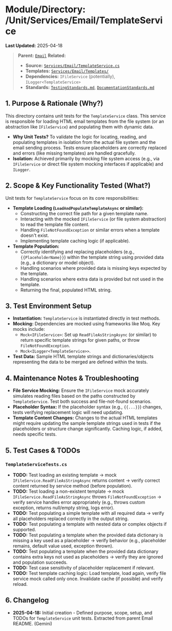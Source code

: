 # Module/Directory: /Unit/Services/Email/TemplateService

**Last Updated:** 2025-04-18

> **Parent:** [`Email`](../README.md)
> **Related:**
> * **Source:** [`Services/Email/TemplateService.cs`](../../../../../Zarichney.Server/Services/Email/TemplateService.cs)
> * **Templates:** [`Services/Email/Templates/`](../../../../../Zarichney.Server/Services/Email/Templates/)
> * **Dependencies:** `IFileService` (potentially), `ILogger<TemplateService>`
> * **Standards:** [`TestingStandards.md`](../../../../../Docs/Standards/TestingStandards.md), [`DocumentationStandards.md`](../../../../../Docs/Development/DocumentationStandards.md)

## 1. Purpose & Rationale (Why?)

This directory contains unit tests for the `TemplateService` class. This service is responsible for loading HTML email templates from the file system (or an abstraction like `IFileService`) and populating them with dynamic data.

* **Why Unit Tests?** To validate the logic for locating, reading, and populating templates in isolation from the actual file system and the email sending process. Tests ensure placeholders are correctly replaced and errors (like missing templates) are handled gracefully.
* **Isolation:** Achieved primarily by mocking file system access (e.g., via `IFileService` or direct file system mocking interfaces if applicable) and `ILogger`.

## 2. Scope & Key Functionality Tested (What?)

Unit tests for `TemplateService` focus on its core responsibilities:

* **Template Loading (`LoadAndPopulateTemplateAsync` or similar):**
    * Constructing the correct file path for a given template name.
    * Interacting with the mocked `IFileService` (or file system abstraction) to read the template file content.
    * Handling `FileNotFoundException` or similar errors when a template doesn't exist.
    * Implementing template caching logic (if applicable).
* **Template Population:**
    * Correctly identifying and replacing placeholders (e.g., `{{PlaceholderName}}`) within the template string using provided data (e.g., a dictionary or model object).
    * Handling scenarios where provided data is missing keys expected by the template.
    * Handling scenarios where extra data is provided but not used in the template.
    * Returning the final, populated HTML string.

## 3. Test Environment Setup

* **Instantiation:** `TemplateService` is instantiated directly in test methods.
* **Mocking:** Dependencies are mocked using frameworks like Moq. Key mocks include:
    * `Mock<IFileService>`: Set up `ReadFileAsStringAsync` (or similar) to return specific template strings for given paths, or throw `FileNotFoundException`.
    * `Mock<ILogger<TemplateService>>`.
* **Test Data:** Sample HTML template strings and dictionaries/objects representing the data to be merged are defined within the tests.

## 4. Maintenance Notes & Troubleshooting

* **File Service Mocking:** Ensure the `IFileService` mock accurately simulates reading files based on the paths constructed by `TemplateService`. Test both success and file-not-found scenarios.
* **Placeholder Syntax:** If the placeholder syntax (e.g., `{{...}}`) changes, tests verifying replacement logic will need updating.
* **Template Content Changes:** Changes to the actual HTML templates might require updating the sample template strings used in tests if the placeholders or structure change significantly. Caching logic, if added, needs specific tests.

## 5. Test Cases & TODOs

### `TemplateServiceTests.cs`
* **TODO:** Test loading an existing template -> mock `IFileService.ReadFileAsStringAsync` returns content -> verify correct content returned by service method (before population).
* **TODO:** Test loading a non-existent template -> mock `IFileService.ReadFileAsStringAsync` throws `FileNotFoundException` -> verify service handles error appropriately (e.g., throws custom exception, returns null/empty string, logs error).
* **TODO:** Test populating a simple template with all required data -> verify all placeholders replaced correctly in the output string.
* **TODO:** Test populating a template with nested data or complex objects if supported.
* **TODO:** Test populating a template when the provided data dictionary is missing a key used as a placeholder -> verify behavior (e.g., placeholder remains, default value used, exception thrown).
* **TODO:** Test populating a template when the provided data dictionary contains extra keys not used as placeholders -> verify they are ignored and population succeeds.
* **TODO:** Test case sensitivity of placeholder replacement if relevant.
* **TODO:** Test template caching logic: Load template, load again, verify file service mock called only once. Invalidate cache (if possible) and verify reload.

## 6. Changelog

* **2025-04-18:** Initial creation - Defined purpose, scope, setup, and TODOs for `TemplateService` unit tests. Extracted from parent Email README. (Gemini)

